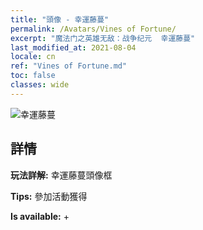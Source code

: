 ```yaml
---
title: "頭像 - 幸運藤蔓"
permalink: /Avatars/Vines of Fortune/
excerpt: "魔法门之英雄无敌：战争纪元  幸運藤蔓"
last_modified_at: 2021-08-04
locale: cn
ref: "Vines of Fortune.md"
toc: false
classes: wide
---
```

 ![幸運藤蔓](/images/a/avatarFrame_92.png)

## 詳情

 **玩法詳解:** 幸運藤蔓頭像框 

 **Tips:** 參加活動獲得 

 **Is available:**  + 

